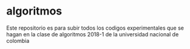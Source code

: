 # algoritmos

Este repositorio es para subir todos los codigos experimentales que se hagan en la clase de algoritmos 2018-1 de la universidad nacional de colombia

